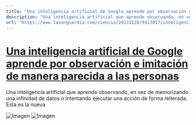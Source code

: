 ```yaml
---
title: "Una inteligencia artificial de Google aprende por observación e imitación de manera parecida a las personas"
description: "Una inteligencia artificial que aprende observando, en vez de memorizando una infinidad de datos o intentando ejecutar una acción de forma reiterada. Esta es la nueva"
url: "https://www.lavanguardia.com/ciencia/20231128/9413057/inteligencia-artificial-google-aprende-observacion-e-imitacion-manera-parecida-personas.html"
---
```


# [Una inteligencia artificial de Google aprende por observación e imitación de manera parecida a las personas](https://www.lavanguardia.com/ciencia/20231128/9413057/inteligencia-artificial-google-aprende-observacion-e-imitacion-manera-parecida-personas.html)

Una inteligencia artificial que aprende observando, en vez de memorizando una infinidad de datos o intentando ejecutar una acción de forma reiterada. Esta es la nueva

![Imagen](https://www.lavanguardia.com/files/og_thumbnail/files/fp/uploads/2022/07/11/62cc167b1cf73.r_d.611-245-0.jpeg)
![Imagen](https://www.lavanguardia.com/files/image_449_220/files/fp/uploads/2022/07/11/62cc167b1cf73.r_d.611-245.jpeg)
![Imagen](data:image/png;base64,iVBORw0KGgoAAAANSUhEUgAAAAEAAAABCAQAAAC1HAwCAAAAC0lEQVR42mNkYAAAAAYAAjCB0C8AAAAASUVORK5CYII=)
